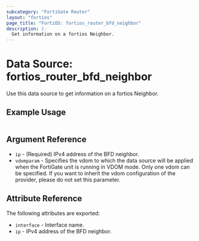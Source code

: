 ```yaml
---
subcategory: "FortiGate Router"
layout: "fortios"
page_title: "FortiOS: fortios_router_bfd_neighbor"
description: |-
  Get information on a fortios Neighbor.
---
```


# Data Source: fortios_router_bfd_neighbor
Use this data source to get information on a fortios Neighbor.


## Example Usage

```hcl

```

## Argument Reference

* `ip` - (Required) IPv4 address of the BFD neighbor.
* `vdomparam` - Specifies the vdom to which the data source will be applied when the FortiGate unit is running in VDOM mode. Only one vdom can be specified. If you want to inherit the vdom configuration of the provider, please do not set this parameter.

## Attribute Reference

The following attributes are exported:

* `interface` - Interface name.
* `ip` - IPv4 address of the BFD neighbor.
